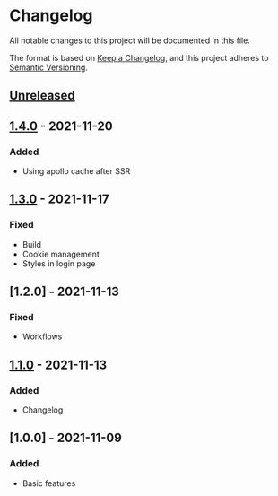 # Changelog

All notable changes to this project will be documented in this file.

The format is based on [Keep a Changelog](https://keepachangelog.com/en/1.0.0/),
and this project adheres to [Semantic Versioning](https://semver.org/spec/v2.0.0.html).

## [Unreleased]

## [1.4.0] - 2021-11-20

### Added

-   Using apollo cache after SSR

## [1.3.0] - 2021-11-17

### Fixed

-   Build
-   Cookie management
-   Styles in login page

## [1.2.0] - 2021-11-13

### Fixed

-   Workflows

## [1.1.0] - 2021-11-13

### Added

-   Changelog

## [1.0.0] - 2021-11-09

### Added

-   Basic features

[Unreleased]: https://github.com/baarsa/opera-guide-typegraphql/compare/1.4.0...HEAD

[1.4.0]: https://github.com/baarsa/opera-guide-typegraphql/compare/1.3.0...1.4.0

[1.3.0]: https://github.com/baarsa/opera-guide-typegraphql/compare/1.2.0...1.3.0

[1.1.0]: https://github.com/baarsa/opera-guide-typegraphql/compare/1.0.0...1.1.0
